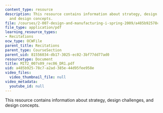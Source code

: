 ```yaml
---
content_type: resource
description: This resource contains information about strategy, design challenges,
  and design concepts.
file: /courses/2-007-design-and-manufacturing-i-spring-2009/a485b92578c7a2ad385e44d95fee958e_MIT2_007s09_rec06_DR1.pdf
file_type: application/pdf
learning_resource_types:
- Recitations
ocw_type: OCWFile
parent_title: Recitations
parent_type: CourseSection
parent_uid: 81556034-db17-3025-ec02-3bf77dd77ad0
resourcetype: Document
title: MIT2_007s09_rec06_DR1.pdf
uid: a485b925-78c7-a2ad-385e-44d95fee958e
video_files:
  video_thumbnail_file: null
video_metadata:
  youtube_id: null
---
```

This resource contains information about strategy, design challenges, and design concepts.

